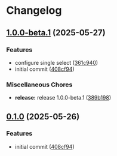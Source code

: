 # Changelog

## [1.0.0-beta.1](https://github.com/greatislander/pressbooks-select/compare/v0.1.0...v1.0.0-beta.1) (2025-05-27)


### Features

* configure single select ([361c940](https://github.com/greatislander/pressbooks-select/commit/361c9404836f2e2464311793590b7ccefd7169c8))
* initial commit ([408cf94](https://github.com/greatislander/pressbooks-select/commit/408cf94142e33612464130ec6ae8e48ce84273b8))


### Miscellaneous Chores

* **release:** release 1.0.0-beta.1 ([389b198](https://github.com/greatislander/pressbooks-select/commit/389b198ced4dab74ce8b9ac351fd8198ab481672))

## [0.1.0](https://github.com/greatislander/pressbooks-select/compare/v0.0.1...v0.1.0) (2025-05-26)


### Features

* initial commit ([408cf94](https://github.com/greatislander/pressbooks-select/commit/408cf94142e33612464130ec6ae8e48ce84273b8))

